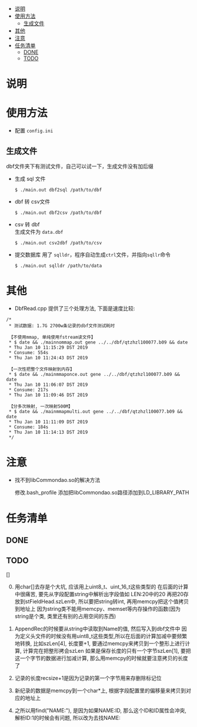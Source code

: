 

<!-- TOC -->

- [说明](#说明)
- [使用方法](#使用方法)
    - [生成文件](#生成文件)
- [其他](#其他)
- [注意](#注意)
- [任务清单](#任务清单)
    - [DONE](#done)
    - [TODO](#todo)

<!-- /TOC -->


# 说明


# 使用方法

* 配置 `config.ini`
  

## 生成文件

dbf文件夹下有测试文件，自己可以试一下，生成文件没有加后缀  

* 生成 sql 文件
  ```
  $ ./main.out dbf2sql /path/to/dbf
  ```

* dbf 转 csv文件   
  ```
  $ ./main.out dbf2csv /path/to/dbf
  ```

* csv 转 dbf   
  生成文件为 `data.dbf`    
  ```
  $ ./main.out csv2dbf /path/to/csv
  ```

* 提交数据库
  用了 `sqlldr`，程序自动生成`ctrl`文件，并指向`sqllr`命令   
  ```
  $ ./main.out sqlldr /path/to/data
  ```


# 其他 

* DbfRead.cpp 提供了三个处理方法, 下面是速度比较:

```
/*
 * 测试数据: 1.7G 2700w条记录的dbf文件测试耗时

 【不使用mmap, 单纯使用fstream读文件】
 * $ date && ./mainnommap.out gene ../../dbf/qtzhzl100077.b09 && date
 * Thu Jan 10 11:15:29 DST 2019
 * Consume: 554s
 * Thu Jan 10 11:24:43 DST 2019

 【一次性把整个文件映射到内存】
 * $ date && ./mainmmaponce.out gene ../../dbf/qtzhzl100077.b09 && date
 * Thu Jan 10 11:06:07 DST 2019
 * Consume: 217s
 * Thu Jan 10 11:09:46 DST 2019

 【分多次映射, 一次映射500M】
 * $ date && ./mainmmapmulti.out gene ../../dbf/qtzhzl100077.b09 && date
 * Thu Jan 10 11:11:09 DST 2019
 * Consume: 184s
 * Thu Jan 10 11:14:13 DST 2019
 */
```



# 注意

* 找不到libCommondao.so的解决方法

  修改.bash_profile 添加把libCommondao.so路径添加到LD_LIBRARY_PATH




# 任务清单

## DONE



## TODO


[]

0. 用char[]去存是个大坑, 应该用上uint8_t、uint_16_t这些类型的
在后面的计算中很痛苦, 要先从字段配置string中解析出字段值如 LEN:20中的20
再把20存放到stFieldHead.szLen中, 所以要把string转int, 再用memcpy把这个值拷贝到地址上
因为string类不能用memcpy、memset等内存操作的函数(因为string是个类, 类里还有别的占用空间的东西)


1. AppendRec的时候要从string中读取到Name的值, 然后写入到dbf文件中
因为定义头文件的时候没有用uint8_t这些类型,所以在后面的计算加减中要频繁地转换,
比如szLen[4], 长度要+1, 要通过memcpy来拷贝到一个整形上进行计算, 计算完在把整形拷会szLen
如果是保存长度的只有一个字节szLen[1], 要把这一个字节的数据进行加减计算, 那么用memcpy的时候就要注意拷贝的长度了

2. 记录的长度recsize+1是因为记录的第一个字节用来存删除标记位

3. 新纪录的数据是memcpy到一个char*上, 根据字段配置里的偏移量来拷贝到对应的地址上

4. 之所以用find("NAME:"), 是因为如果NAME:ID, 那么这个ID和ID属性会冲突, 解析ID:1的时候会有问题, 所以改为去找NAME:

